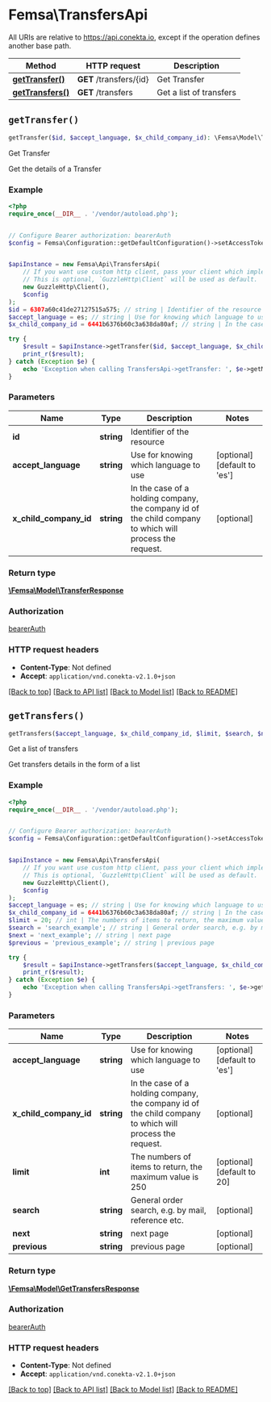 # Femsa\TransfersApi

All URIs are relative to https://api.conekta.io, except if the operation defines another base path.

| Method | HTTP request | Description |
| ------------- | ------------- | ------------- |
| [**getTransfer()**](TransfersApi.md#getTransfer) | **GET** /transfers/{id} | Get Transfer |
| [**getTransfers()**](TransfersApi.md#getTransfers) | **GET** /transfers | Get a list of transfers |


## `getTransfer()`

```php
getTransfer($id, $accept_language, $x_child_company_id): \Femsa\Model\TransferResponse
```

Get Transfer

Get the details of a Transfer

### Example

```php
<?php
require_once(__DIR__ . '/vendor/autoload.php');


// Configure Bearer authorization: bearerAuth
$config = Femsa\Configuration::getDefaultConfiguration()->setAccessToken('YOUR_ACCESS_TOKEN');


$apiInstance = new Femsa\Api\TransfersApi(
    // If you want use custom http client, pass your client which implements `GuzzleHttp\ClientInterface`.
    // This is optional, `GuzzleHttp\Client` will be used as default.
    new GuzzleHttp\Client(),
    $config
);
$id = 6307a60c41de27127515a575; // string | Identifier of the resource
$accept_language = es; // string | Use for knowing which language to use
$x_child_company_id = 6441b6376b60c3a638da80af; // string | In the case of a holding company, the company id of the child company to which will process the request.

try {
    $result = $apiInstance->getTransfer($id, $accept_language, $x_child_company_id);
    print_r($result);
} catch (Exception $e) {
    echo 'Exception when calling TransfersApi->getTransfer: ', $e->getMessage(), PHP_EOL;
}
```

### Parameters

| Name | Type | Description  | Notes |
| ------------- | ------------- | ------------- | ------------- |
| **id** | **string**| Identifier of the resource | |
| **accept_language** | **string**| Use for knowing which language to use | [optional] [default to &#39;es&#39;] |
| **x_child_company_id** | **string**| In the case of a holding company, the company id of the child company to which will process the request. | [optional] |

### Return type

[**\Femsa\Model\TransferResponse**](../Model/TransferResponse.md)

### Authorization

[bearerAuth](../../README.md#bearerAuth)

### HTTP request headers

- **Content-Type**: Not defined
- **Accept**: `application/vnd.conekta-v2.1.0+json`

[[Back to top]](#) [[Back to API list]](../../README.md#endpoints)
[[Back to Model list]](../../README.md#models)
[[Back to README]](../../README.md)

## `getTransfers()`

```php
getTransfers($accept_language, $x_child_company_id, $limit, $search, $next, $previous): \Femsa\Model\GetTransfersResponse
```

Get a list of transfers

Get transfers details in the form of a list

### Example

```php
<?php
require_once(__DIR__ . '/vendor/autoload.php');


// Configure Bearer authorization: bearerAuth
$config = Femsa\Configuration::getDefaultConfiguration()->setAccessToken('YOUR_ACCESS_TOKEN');


$apiInstance = new Femsa\Api\TransfersApi(
    // If you want use custom http client, pass your client which implements `GuzzleHttp\ClientInterface`.
    // This is optional, `GuzzleHttp\Client` will be used as default.
    new GuzzleHttp\Client(),
    $config
);
$accept_language = es; // string | Use for knowing which language to use
$x_child_company_id = 6441b6376b60c3a638da80af; // string | In the case of a holding company, the company id of the child company to which will process the request.
$limit = 20; // int | The numbers of items to return, the maximum value is 250
$search = 'search_example'; // string | General order search, e.g. by mail, reference etc.
$next = 'next_example'; // string | next page
$previous = 'previous_example'; // string | previous page

try {
    $result = $apiInstance->getTransfers($accept_language, $x_child_company_id, $limit, $search, $next, $previous);
    print_r($result);
} catch (Exception $e) {
    echo 'Exception when calling TransfersApi->getTransfers: ', $e->getMessage(), PHP_EOL;
}
```

### Parameters

| Name | Type | Description  | Notes |
| ------------- | ------------- | ------------- | ------------- |
| **accept_language** | **string**| Use for knowing which language to use | [optional] [default to &#39;es&#39;] |
| **x_child_company_id** | **string**| In the case of a holding company, the company id of the child company to which will process the request. | [optional] |
| **limit** | **int**| The numbers of items to return, the maximum value is 250 | [optional] [default to 20] |
| **search** | **string**| General order search, e.g. by mail, reference etc. | [optional] |
| **next** | **string**| next page | [optional] |
| **previous** | **string**| previous page | [optional] |

### Return type

[**\Femsa\Model\GetTransfersResponse**](../Model/GetTransfersResponse.md)

### Authorization

[bearerAuth](../../README.md#bearerAuth)

### HTTP request headers

- **Content-Type**: Not defined
- **Accept**: `application/vnd.conekta-v2.1.0+json`

[[Back to top]](#) [[Back to API list]](../../README.md#endpoints)
[[Back to Model list]](../../README.md#models)
[[Back to README]](../../README.md)
